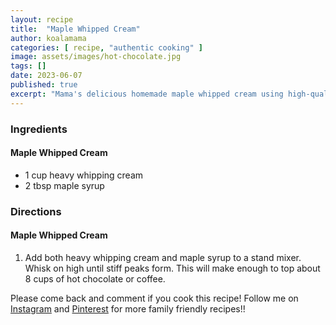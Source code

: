 ```yaml
---
layout: recipe
title:  "Maple Whipped Cream"
author: koalamama
categories: [ recipe, "authentic cooking" ]
image: assets/images/hot-chocolate.jpg
tags: []
date: 2023-06-07
published: true
excerpt: "Mama's delicious homemade maple whipped cream using high-quality ingredients.  Great for pastries and hot chocolate!"
---
```


### Ingredients

#### Maple Whipped Cream
- 1 cup heavy whipping cream
- 2 tbsp maple syrup


### Directions

#### Maple Whipped Cream

1. Add both heavy whipping cream and maple syrup to a stand mixer. Whisk on high until stiff peaks form.  This will make enough to top about 8 cups of hot chocolate or coffee.

Please come back and comment if you cook this recipe! Follow me on <a target="_blank" href="{{site.authors.koalamama.instagram}}">Instagram</a> and <a target="_blank" href="{{site.authors.koalamama.pinterest}}">Pinterest</a> for more family friendly recipes!! 



